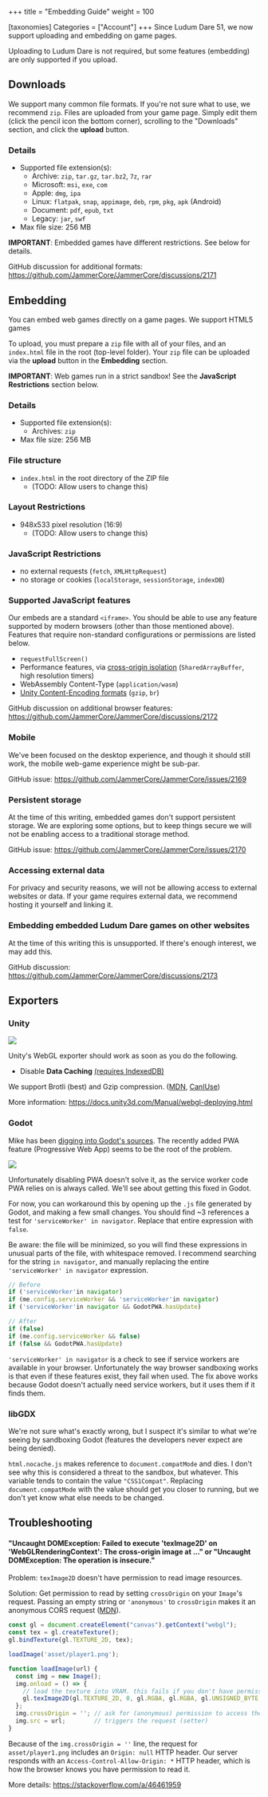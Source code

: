 +++
title = "Embedding Guide"
weight = 100

[taxonomies]
Categories = ["Account"]
+++
Since Ludum Dare 51, we now support uploading and embedding on game pages.

Uploading to Ludum Dare is not required, but some features (embedding) are only supported if you upload.


## Downloads
We support many common file formats. If you're not sure what to use, we recommend `zip`. Files are uploaded from your game page. Simply edit them (click the pencil icon the bottom corner), scrolling to the "Downloads" section, and click the **upload** button.


### Details
* Supported file extension(s):
  * Archive: `zip`, `tar.gz`, `tar.bz2`, `7z`, `rar`
  * Microsoft: `msi`, `exe`, `com`
  * Apple: `dmg`, `ipa`
  * Linux: `flatpak`, `snap`, `appimage`, `deb`, `rpm`, `pkg`, `apk` (Android)
  * Document: `pdf`, `epub`, `txt`
  * Legacy: `jar`, `swf`
* Max file size: 256 MB

**IMPORTANT**: Embedded games have different restrictions. See below for details.

GitHub discussion for additional formats: <https://github.com/JammerCore/JammerCore/discussions/2171>

## Embedding
You can embed web games directly on a game pages. We support HTML5 games 

To upload, you must prepare a `zip` file with all of your files, and an `index.html` file in the root (top-level folder). Your `zip` file can be uploaded via the **upload** button in the **Embedding** section.

**IMPORTANT**: Web games run in a strict sandbox! See the **JavaScript Restrictions** section below.

### Details
* Supported file extension(s):
  * Archives: `zip`
* Max file size: 256 MB

### File structure 
* `index.html` in the root directory of the ZIP file
  * (TODO: Allow users to change this)

### Layout Restrictions
* 948x533 pixel resolution (16:9)
  * (TODO: Allow users to change this)

### JavaScript Restrictions
* no external requests (`fetch`, `XMLHttpRequest`)
* no storage or cookies (`localStorage`, `sessionStorage`, `indexDB`)

### Supported JavaScript features
Our embeds are a standard `<iframe>`. You should be able to use any feature supported by modern browsers (other than those mentioned above). Features that require non-standard configurations or permissions are listed below.

* `requestFullScreen()`
* Performance features, via [cross-origin isolation](https://web.dev/cross-origin-isolation-guide/) (`SharedArrayBuffer`, high resolution timers)
* WebAssembly Content-Type (`application/wasm`)
* [Unity Content-Encoding formats](https://docs.unity3d.com/Manual/webgl-deploying.html) (`gzip`, `br`)

GitHub discussion on additional browser features: https://github.com/JammerCore/JammerCore/discussions/2172

### Mobile
We've been focused on the desktop experience, and though it should still work, the mobile web-game experience might be sub-par.

GitHub issue: <https://github.com/JammerCore/JammerCore/issues/2169>

### Persistent storage
At the time of this writing, embedded games don't support persistent storage. We are exploring some options, but to keep things secure we will not be enabling access to a traditional storage method.

GitHub issue: <https://github.com/JammerCore/JammerCore/issues/2170>

### Accessing external data
For privacy and security reasons, we will not be allowing access to external websites or data. If your game requires external data, we recommend hosting it yourself and linking it.

### Embedding embedded Ludum Dare games on other websites
At the time of this writing this is unsupported. If there's enough interest, we may add this.

GitHub discussion: <https://github.com/JammerCore/JammerCore/discussions/2173>

## Exporters

### Unity
![](WebGLPublishingWindow.png)

Unity's WebGL exporter should work as soon as you do the following. 

* Disable **Data Caching** [(requires IndexedDB)](https://docs.unity3d.com/ScriptReference/PlayerSettings.WebGL-dataCaching.html)

We support Brotli (best) and Gzip compression. ([MDN](https://developer.mozilla.org/en-US/docs/Web/HTTP/Headers/Content-Encoding), [CanIUse](https://caniuse.com/brotli))

More information: <https://docs.unity3d.com/Manual/webgl-deploying.html>

### Godot
Mike has been [digging into Godot's sources](https://twitter.com/mikekasprzak/status/1577180659361017856). The recently added PWA feature (Progressive Web App) seems to be the root of the problem.

![](GodotServiceWorker.png)

Unfortunately disabling PWA doesn't solve it, as the service worker code PWA relies on is always called. We'll see about getting this fixed in Godot.

For now, you can workaround this by opening up the `.js` file generated by Godot, and making a few small changes. You should find ~3 references a test for `'serviceWorker' in navigator`. Replace that entire expression with `false`.

Be aware: the file will be minimized, so you will find these expressions in unusual parts of the file, with whitespace removed. I recommend searching for the string `in navigator`, and manually replacing the entire `'serviceWorker' in navigator` expression.

```js
// Before
if ('serviceWorker'in navigator)
if (me.config.serviceWorker && 'serviceWorker'in navigator)
if ('serviceWorker'in navigator && GodotPWA.hasUpdate)

// After
if (false)
if (me.config.serviceWorker && false)
if (false && GodotPWA.hasUpdate)
```

`'serviceWorker' in navigator` is a check to see if service workers are available in your browser. Unfortunately the way browser sandboxing works is that even if these features exist, they fail when used. The fix above works because Godot doesn't actually need service workers, but it uses them if it finds them.


### libGDX
We're not sure what's exactly wrong, but I suspect it's similar to what we're seeing by sandboxing Godot (features the developers never expect are being denied). 

`html.nocache.js` makes reference to `document.compatMode` and dies. I don't see why this is considered a threat to the sandbox, but whatever. This variable tends to contain the value `"CSS1Compat"`. Replacing `document.compatMode` with the value should get you closer to running, but we don't yet know what else needs to be changed.


## Troubleshooting

#### "Uncaught DOMException: Failed to execute 'texImage2D' on 'WebGLRenderingContext': The cross-origin image at ..." or "Uncaught DOMException: The operation is insecure."
Problem: `texImage2D` doesn't have permission to read image resources.

Solution: Get permission to read by setting `crossOrigin` on your `Image`'s request. Passing an empty string or `'anonymous'` to `crossOrigin` makes it an anonymous CORS request ([MDN](https://developer.mozilla.org/en-US/docs/Web/API/HTMLImageElement/crossOrigin)).

```javascript
const gl = document.createElement("canvas").getContext("webgl");
const tex = gl.createTexture();
gl.bindTexture(gl.TEXTURE_2D, tex);

loadImage('asset/player1.png');

function loadImage(url) {
  const img = new Image();
  img.onload = () => {
    // load the texture into VRAM. this fails if you don't have permission to access the response
    gl.texImage2D(gl.TEXTURE_2D, 0, gl.RGBA, gl.RGBA, gl.UNSIGNED_BYTE, img);
  };
  img.crossOrigin = ''; // ask for (anonymous) permission to access the response
  img.src = url;        // triggers the request (setter)
}
```
Because of the `img.crossOrigin = ''` line, the request for `asset/player1.png` includes an `Origin: null` HTTP header. Our server responds with an `Access-Control-Allow-Origin: *` HTTP header, which is how the browser knows you have permission to read it.

More details: <https://stackoverflow.com/a/46461959>

